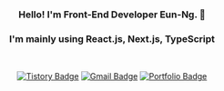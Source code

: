 <div align="center">

### Hello! I'm Front-End Developer **Eun-Ng**. 👋
### I'm mainly using React.js, Next.js, TypeScript

<br />

[![Tistory Badge](https://img.shields.io/badge/Blog-2E9596?style=flat-square&labelColor=2E9596&logo=Tistory&link=https://eun-ng.tistory.com/)](https://eun-ng.tistory.com/)
[![Gmail Badge](https://img.shields.io/badge/-eunng.dev@gmail.com-c14438?style=flat-square&logo=Gmail&logoColor=white&link=mailto:eunng.dev@gmail.com)](mailto:eunng.dev@gmail.com)
[![Portfolio Badge](https://img.shields.io/badge/My_Portfolio-494949?style=flat-square&logo=Vercel&link=https://eunng.com/)](https://eunng.com/)
 
</div>
